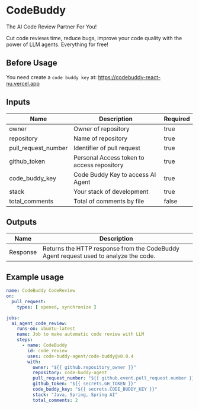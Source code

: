 # CodeBuddy

The AI Code Review Partner For You!

Cut code reviews time, reduce bugs, improve your code quality with the power of LLM agents. Everything for free!

## Before Usage

You need create a `code buddy key` at: https://codebuddy-react-nu.vercel.app


## Inputs

| Name               | Description                           | Required |
|--------------------|---------------------------------------|----------|
| owner             | Owner of repository                  | true     |
| repository        | Name of repository                   | true     |
| pull_request_number | Identifier of pull request           | true     |
| github_token      | Personal Access token to access repository  | true     |
| code_buddy_key    | Code Buddy Key to access AI Agent    | true     |
| stack             | Your stack of development            | true     |
| total_comments    | Total of comments by file            | false    |


## Outputs

| Name       | Description                                                          |
|------------|----------------------------------------------------------------------|
| Response   | Returns the HTTP response from the CodeBuddy Agent request used to analyze the code. |


## Example usage

```yml
name: CodeBuddy CodeReview
on:
  pull_request:
    types: [ opened, synchronize ]

jobs:
  ai_agent_code_review:
    runs-on: ubuntu-latest
    name: Job to make automatic code review with LLM
    steps:
      - name: CodeBuddy
        id: code_review
        uses: code-buddy-agent/code-buddy@v0.0.4
        with:
          owner: "${{ github.repository_owner }}"
          repository: code-buddy-agent
          pull_request_number: "${{ github.event.pull_request.number }}"
          github_token: "${{ secrets.GH_TOKEN }}"
          code_buddy_key: "${{ secrets.CODE_BUDDY_KEY }}"
          stack: "Java, Spring, Spring AI"
          total_comments: 2
```
